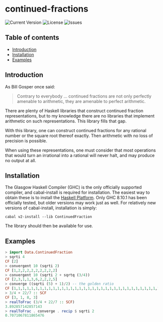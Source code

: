 # continued-fractions
![Current Version](https://img.shields.io/badge/version-0.1-informational.svg)
![License](https://img.shields.io/github/license/vvulpes0/continued-fractions)
![Issues](https://img.shields.io/github/issues/vvulpes0/continued-fractions)


## Table of contents
* [Introduction](#introduction)
* [Installation](#installation)
* [Examples](#examples)

## Introduction
As Bill Gosper once said:

> Contrary to everybody … continued fractions
> are not only perfectly amenable to arithmetic,
> they are amenable to perfect arithmetic.

There are plenty of Haskell libraries
that construct continued fraction representations,
but to my knowledge there are no libraries
that implement arithmetic on such representations.
This library fills that gap.

With this library, one can construct continued fractions
for any rational number or the square root thereof exactly.
Then arithmetic with no loss of precision is possible.

When using these representations,
one must consider that most operations
that would turn an irrational into a rational
will never halt, and may produce no output at all.

## Installation
The Glasgow Haskell Compiler (GHC)
is the only officially supported compiler,
and cabal-install is required for installation.
The easiest way to obtain these is to install the
[Haskell Platform](https://www.haskell.org/platform).
Only GHC 8.10.1 has been officially tested,
but older versions may work just as well.
For relatively new versions of cabal-install,
installation is simply:

    cabal v2-install --lib ContinuedFraction

The library should then be available for use.

## Examples
```haskell
> import Data.ContinuedFraction
> sqrti 4
CF [2]
> convergent 10 (sqrti 2)
CF [1,2,2,2,2,2,2,2,2,2]
> convergent 10 (sqrti 2 + sqrtq (3/4))
CF [2,3,1,1,3,6,2,2,2,5]
> converge ((sqrti (5) + 1)/2) -- the golden ratio
CF [1,1,1,1,1,1,1,1,1,1,1,1,1,1,1,1,1,1,1,1,1,1,1,1,1,1,1,1,1,1,1,1,1,1,1,1,1,1,2]
> 3/4 + 22/7 :: SCF
CF [3, 1, 8, 3]
> realToFrac (3/4 + 22/7 :: SCF)
3.892857142857143
> realToFrac . converge . recip $ sqrti 2
0.7071067811865476
```
